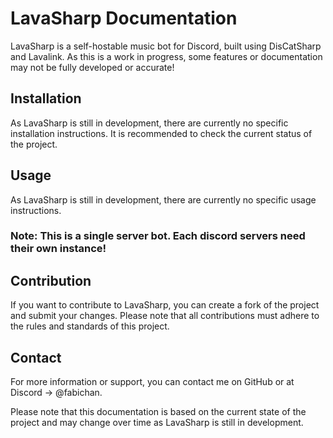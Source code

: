 # LavaSharp Documentation

LavaSharp is a self-hostable music bot for Discord, built using DisCatSharp and Lavalink. As this is a work in progress,
some features or documentation may not be fully developed or accurate!

## Installation

As LavaSharp is still in development, there are currently no specific installation instructions. It is recommended to
check the current status of the project.

## Usage

As LavaSharp is still in development, there are currently no specific usage instructions.
### Note: This is a single server bot. Each discord servers need their own instance!

## Contribution

If you want to contribute to LavaSharp, you can create a fork of the project and submit your changes. Please note that
all contributions must adhere to the rules and standards of this project.

## Contact

For more information or support, you can contact me on GitHub or at Discord -> @fabichan.

Please note that this documentation is based on the current state of the project and may change over time as LavaSharp
is still in development.
